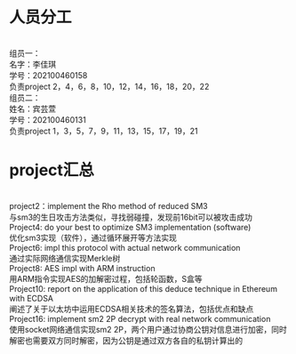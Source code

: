 # 人员分工
<br />组员一：
<br />名字：李佳琪
<br />学号：202100460158
<br />负责project 2，4，6，8，10，12，14，16，18，20，22
<br />组员二：
<br />姓名：宾芸萱
<br />学号：202100460131
<br />负责project 1，3，5，7，9，11，13，15，17，19，21
#  project汇总
<br />project2：implement the Rho method of reduced SM3
<br />与sm3的生日攻击方法类似，寻找弱碰撞，发现前16bit可以被攻击成功
<br />Project4: do your best to optimize SM3 implementation (software)
<br />优化sm3实现（软件），通过循环展开等方法实现
<br />Project6: impl this protocol with actual network communication
<br />通过实际网络通信实现Merkle树
<br />Project8: AES impl with ARM instruction
<br />用ARM指令实现AES的加解密过程，包括轮函数，S盒等
<br />Project10: report on the application of this deduce technique in Ethereum with ECDSA
<br />阐述了关于以太坊中运用ECDSA相关技术的签名算法，包括优点和缺点
<br />Project16: implement sm2 2P decrypt with real network communication
<br />使用socket网络通信实现sm2 2P，两个用户通过协商公钥对信息进行加密，同时解密也需要双方同时解密，因为公钥是通过双方各自的私钥计算出的
